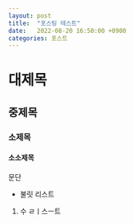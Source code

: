 ```yaml
---
layout: post
title:  "포스팅 테스트"
date:   2022-08-20 16:50:00 +0900
categories: 포스트
---
```


# 대제목


## 중제목


### 소제목


#### 소소제목


문단

* 불릿 리스트

1. 수  ㄹㅣ스ㅡ트


